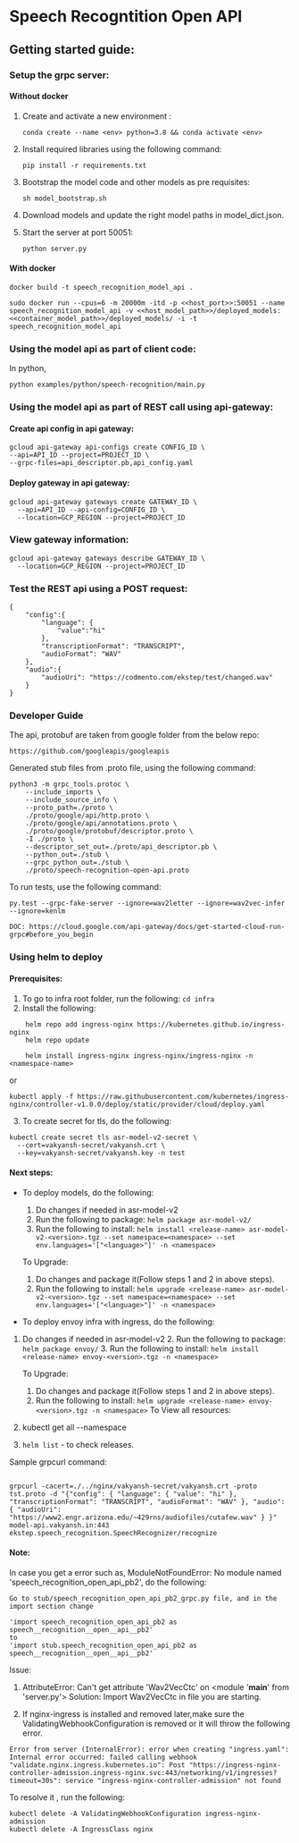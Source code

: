 # Speech Recogntition Open API

## Getting started guide:

### Setup the grpc server:
#### Without docker
1. Create and activate a new environment :

    ```conda create --name <env> python=3.8 && conda activate <env>```

2. Install required libraries using the following command:

    ```
    pip install -r requirements.txt
    ```

3. Bootstrap the model code and other models as pre requisites:

    ```
    sh model_bootstrap.sh
    ```
4. Download models and update the right model paths in model_dict.json.
5. Start the server at port 50051:

    ```
    python server.py
    ```
#### With docker

```
docker build -t speech_recognition_model_api .
```

```
sudo docker run --cpus=6 -m 20000m -itd -p <<host_port>>:50051 --name speech_recognition_model_api -v <<host_model_path>>/deployed_models:<<container_model_path>>/deployed_models/ -i -t speech_recognition_model_api
```

### Using the model api as part of client code:
In python,
```
python examples/python/speech-recognition/main.py
```

### Using the model api as part of REST call using api-gateway:

#### Create api config in api gateway:
```
gcloud api-gateway api-configs create CONFIG_ID \
--api=API_ID --project=PROJECT_ID \
--grpc-files=api_descriptor.pb,api_config.yaml
```

#### Deploy gateway in api gateway:
```
gcloud api-gateway gateways create GATEWAY_ID \
  --api=API_ID --api-config=CONFIG_ID \
  --location=GCP_REGION --project=PROJECT_ID
```
### View gateway information:
```
gcloud api-gateway gateways describe GATEWAY_ID \
  --location=GCP_REGION --project=PROJECT_ID
```

### Test the REST api using a POST request:
```
{
    "config":{
        "language": {
            "value":"hi"
        },
        "transcriptionFormat": "TRANSCRIPT",
        "audioFormat": "WAV"
    },
    "audio":{
        "audioUri": "https://codmento.com/ekstep/test/changed.wav"
    }
}
```

### Developer Guide

The api, protobuf are taken from google folder from the below repo:
```
https://github.com/googleapis/googleapis
```

Generated stub files from .proto file, using the following command:
```
python3 -m grpc_tools.protoc \
    --include_imports \
    --include_source_info \
    --proto_path=./proto \
    ./proto/google/api/http.proto \
    ./proto/google/api/annotations.proto \
    ./proto/google/protobuf/descriptor.proto \
    -I ./proto \
    --descriptor_set_out=./proto/api_descriptor.pb \
    --python_out=./stub \
    --grpc_python_out=./stub \
    ./proto/speech-recognition-open-api.proto
```


To run tests, use the following command:
```
py.test --grpc-fake-server --ignore=wav2letter --ignore=wav2vec-infer --ignore=kenlm
```

`DOC: https://cloud.google.com/api-gateway/docs/get-started-cloud-run-grpc#before_you_begin`


### Using helm to deploy
#### Prerequisites:
1. To go to infra root folder, run the following: `cd infra`
2. Install the following:
```
    helm repo add ingress-nginx https://kubernetes.github.io/ingress-nginx
    helm repo update

    helm install ingress-nginx ingress-nginx/ingress-nginx -n <namespace-name>
```
or 
```
kubectl apply -f https://raw.githubusercontent.com/kubernetes/ingress-nginx/controller-v1.0.0/deploy/static/provider/cloud/deploy.yaml
```
3. To create secret for tls, do the following:
```
kubectl create secret tls asr-model-v2-secret \     
  --cert=vakyansh-secret/vakyansh.crt \
  --key=vakyansh-secret/vakyansh.key -n test
```
#### Next steps:
- To deploy models, do the following:
    1. Do changes if needed in asr-model-v2
    2. Run the following to package: `helm package asr-model-v2/`
    3. Run the following to install: `helm install <release-name> asr-model-v2-<version>.tgz --set namespace=<namespace> --set env.languages='["<language>"]' -n <namespace>`

    To Upgrade:
    1. Do changes and package it(Follow steps 1 and 2 in above steps).
    2. Run the following to install: `helm upgrade <release-name> asr-model-v2-<version>.tgz --set namespace=<namespace> --set env.languages='["<language>"]' -n <namespace>`
- To deploy envoy infra with ingress, do the following:
1. Do changes if needed in asr-model-v2
    2. Run the following to package: `helm package envoy/`
    3. Run the following to install: `helm install <release-name> envoy-<version>.tgz -n <namespace>`

    To Upgrade:
    1. Do changes and package it(Follow steps 1 and 2 in above steps).
    2. Run the following to install: `helm upgrade <release-name> envoy-<version>.tgz -n <namespace>`
To View all resources:
1. kubectl get all --namespace <namespace-name>
2. `helm list` - to check releases.


Sample grpcurl command:

```

grpcurl -cacert=./../nginx/vakyansh-secret/vakyansh.crt -proto tst.proto -d "{"config": { "language": { "value": "hi" }, "transcriptionFormat": "TRANSCRIPT", "audioFormat": "WAV" }, "audio": { "audioUri": "https://www2.engr.arizona.edu/~429rns/audiofiles/cutafew.wav" } }" model-api.vakyansh.in:443 ekstep.speech_recognition.SpeechRecognizer/recognize

```

#### Note:
In case you get a error such as, ModuleNotFoundError: No module named 'speech_recognition_open_api_pb2',
do the following:

```
Go to stub/speech_recognition_open_api_pb2_grpc.py file, and in the import section change 

'import speech_recognition_open_api_pb2 as speech__recognition__open__api__pb2'
to 
'import stub.speech_recognition_open_api_pb2 as speech__recognition__open__api__pb2'

```

Issue:

1. AttributeError: Can't get attribute 'Wav2VecCtc' on <module '__main__' from 'server.py'>
    Solution: Import Wav2VecCtc in file you are starting.

2. If nginx-ingress is installed and removed later,make sure the ValidatingWebhookConfiguration is removed or it will throw the following error.
```
Error from server (InternalError): error when creating "ingress.yaml": Internal error occurred: failed calling webhook "validate.nginx.ingress.kubernetes.io": Post "https://ingress-nginx-controller-admission.ingress-nginx.svc:443/networking/v1/ingresses?timeout=30s": service "ingress-nginx-controller-admission" not found
```
To resolve it , run the following:
```
kubectl delete -A ValidatingWebhookConfiguration ingress-nginx-admission
kubectl delete -A IngressClass nginx
```